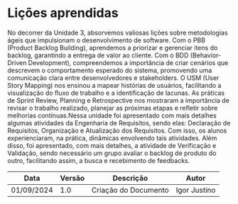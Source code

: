 # Lições aprendidas

No decorrer da Unidade 3, absorvemos valiosas lições sobre metodologias ágeis que impulsionam o desenvolvimento de software. Com o PBB (Product Backlog Building), aprendemos a priorizar e gerenciar itens do backlog, garantindo a entrega de valor ao cliente. Com o BDD (Behavior-Driven Development), compreendemos a importância de criar cenários que descrevem o comportamento esperado do sistema, promovendo uma comunicação clara entre desenvolvedores e stakeholders. O USM (User Story Mapping) nos ensinou a mapear histórias de usuários, facilitando a visualização do fluxo de trabalho e a identificação de lacunas. As práticas de Sprint Review, Planning e Retrospective nos mostraram a importância de revisar o trabalho realizado, planejar as próximas etapas e refletir sobre melhorias contínuas.Nessa unidade foi apresentado com mais detalhes algumas atividades da Engenharia de Requisitos, sendo elas: Declaração de Requisitos, Organização e Atualização dos Requisitos. Com isso, os alunos experienciaram, na prática, dinâmicas envolvendo tais atividades. Além disso, foi apresentado, com mais detalhes, a atividade de Verificação e Validação, sendo necessário um grupo avaliar o backlog de produto do outro, facilitando assim, a busca e recebimento de feedbacks.

|Data|Versão|Descrição|Autor|
|------------|--------|------------------------------|---------------|
|01/09/2024|1.0|Criação do Documento|Igor Justino|